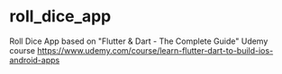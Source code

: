 # roll_dice_app

Roll Dice App based on "Flutter & Dart - The Complete Guide" Udemy course
https://www.udemy.com/course/learn-flutter-dart-to-build-ios-android-apps
